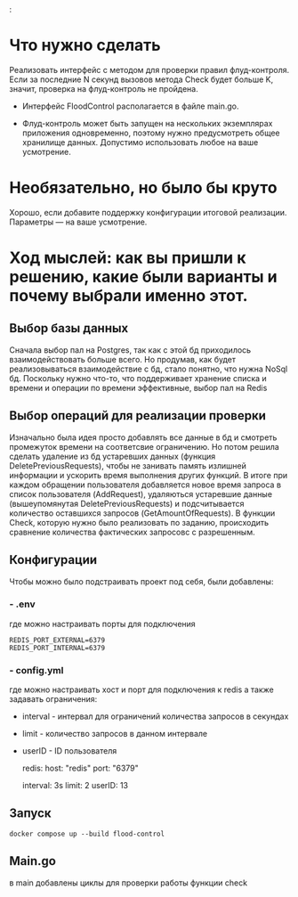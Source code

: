 :
# Что нужно сделать

Реализовать интерфейс с методом для проверки правил флуд-контроля. Если за последние N секунд вызовов метода Check будет больше K, значит, проверка на флуд-контроль не пройдена.

- Интерфейс FloodControl располагается в файле main.go.

- Флуд-контроль может быть запущен на нескольких экземплярах приложения одновременно, поэтому нужно предусмотреть общее хранилище данных. Допустимо использовать любое на ваше усмотрение.

# Необязательно, но было бы круто

Хорошо, если добавите поддержку конфигурации итоговой реализации. Параметры — на ваше усмотрение.

# Ход мыслей: как вы пришли к решению, какие были варианты и почему выбрали именно этот.

## Выбор базы данных
Сначала выбор пал на Postgres, так как с этой бд приходилось взаимодействовать больше всего. Но продумав, как будет реализовываться взаимодействие с бд, стало понятно, что нужна NoSql бд.
Поскольку нужно что-то, что поддерживает хранение списка и времени и операции по времени эффективные, выбор пал на Redis

## Выбор операций для реализации проверки
Изначально была идея просто добавлять все данные в бд и смотреть промежуток времени на соответсвие ограничению. Но потом решила сделать удаление из бд устаревших данных (функция DeletePreviousRequests), чтобы не занивать память излишней информации и ускорить время выполнения других функций.
В итоге при каждом обращении пользователя добавляется новое время запроса в список пользователя (AddRequest), удаляються устаревшие данные (вышеупомянутая DeletePreviousRequests) и подсчитывается количество оставшихся запросов (GetAmountOfRequests). В функции Check, которую нужно было реализовать по заданию, происходить сравнение количества фактических запросовс с разрешенным.

## Конфигурации
Чтобы можно было подстраивать проект под себя, были добавлены:
### - .env
где можно настраивать порты для подключения

    REDIS_PORT_EXTERNAL=6379
    REDIS_PORT_INTERNAL=6379
### - config.yml
где можно настраивать хост и порт для подключения к redis а также задавать ограничения:
- interval - интервал для ограничений количества запросов в секундах
- limit - количество запросов в данном интервале
- userID - ID пользователя
    

    redis:
    host: "redis"
    port: "6379"

    interval: 3s
    limit: 2
    userID: 13
## Запуск
    docker compose up --build flood-control
## Main.go
в main добавлены циклы для проверки работы функции check 